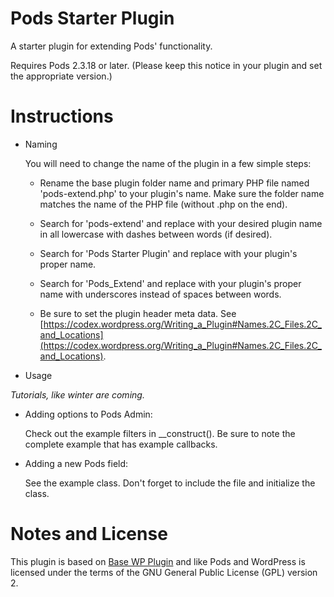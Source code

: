 Pods Starter Plugin
===========

A starter plugin for extending Pods' functionality.

Requires Pods 2.3.18 or later. (Please keep this notice in your plugin and set the appropriate version.)

Instructions
============

* Naming

  You will need to change the name of the plugin in a few simple steps:

    * Rename the base plugin folder name and primary PHP file named 'pods-extend.php' to your plugin's name. Make sure the folder name matches the name of the PHP file (without .php on the end).

    * Search for 'pods-extend' and replace with your desired plugin name in all lowercase with dashes between words (if desired).

    * Search for 'Pods Starter Plugin' and replace with your plugin's proper name.

    * Search for 'Pods_Extend' and replace with your plugin's proper name with underscores instead of spaces between words.

    * Be sure to set the plugin header meta data. See [https://codex.wordpress.org/Writing_a_Plugin#Names.2C_Files.2C_and_Locations](https://codex.wordpress.org/Writing_a_Plugin#Names.2C_Files.2C_and_Locations).

* Usage
 
<em>Tutorials, like winter are coming.</em>

  * Adding options to Pods Admin:

     Check out the example filters in __construct(). Be sure to note the complete example that has example callbacks.

  * Adding a new Pods field:

    See the example class. Don't forget to include the file and initialize the class.



Notes and License
==================

This plugin is based on [Base WP Plugin](https://github.com/tareq1988/Base-WP-Plugin) and like Pods and WordPress is licensed under the terms of the GNU General Public License (GPL) version 2.
